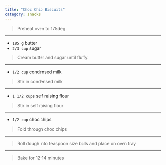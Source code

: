 ```yaml
---
title: "Choc Chip Biscuits"
category: snacks
---
```



> Preheat oven to 175deg.

---

* `185 g` butter
* `2/3 cup` sugar

> Cream butter and sugar until fluffy.

---

* `1/2 cup` condensed milk

> Stir in condensed milk

---

* `1 1/2 cups` self raising flour

> Stir in self raising flour

---

* `1/2 cup` choc chips

> Fold through choc chips

---

> Roll dough into teaspoon size balls and place on oven tray

---

> Bake for 12-14 minutes

